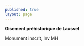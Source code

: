 ```yaml
---
published: true
layout: page
---
```


**Gisement préhistorique de Laussel**

Monument inscrit, Inv MH